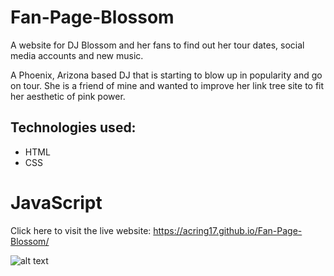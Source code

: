 # Fan-Page-Blossom
A website for DJ Blossom and her fans to find out her tour dates, social media accounts and new music.

A Phoenix, Arizona based DJ that is starting to blow up in popularity and go on tour. She is a friend of mine and wanted to improve her link tree site to fit her aesthetic of pink power.

## Technologies used:
* HTML
* CSS
# JavaScript

Click here to visit the live website: https://acring17.github.io/Fan-Page-Blossom/

![alt text](https://github.com/ACring17/Project-Portfolio/blob/main/images/fan-page-blossom.jpeg)
